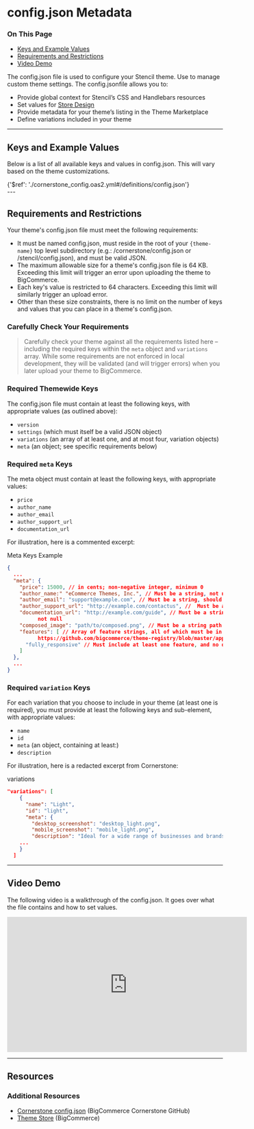 <h1>config.json Metadata</h1> 
<div class="otp" id="no-index">
	<h3> On This Page </h3>
	<ul>
    <li><a href="#config_keys-and-example">Keys and Example Values</a></li>
    <li><a href="#config_requirements-and-restrictions">Requirements and Restrictions</a></li>
    <li><a href="#config_video-demo">Video Demo</a></li>
	</ul>
</div>




The <span class="fp">config.json</span> file is used to configure your Stencil theme. Use to manage custom theme settings. 
The <span class="fp">config.json</span>file allows you to:
* Provide global context for Stencil’s CSS and Handlebars resources
* Set values for [Store Design](https://support.bigcommerce.com/s/article/Store-Design)
* Provide metadata for your theme’s listing in the Theme Marketplace
* Define variations included in your theme

---

<a href='#config_keys-and-example' aria-hidden='true' class='block-anchor'  id='config_keys-and-example'><i aria-hidden='true' class='linkify icon'></i></a>

## Keys and Example Values
Below is a list of all available keys and values in <span class="fp">config.json</span>. This will vary based on the theme customizations.

<div class="jsonSchema">
    {'$ref': './cornerstone_config.oas2.yml#/definitions/config.json'}
</div>
---

<a href='#config_requirements-and-restrictions' aria-hidden='true' class='block-anchor'  id='config_requirements-and-restrictions'><i aria-hidden='true' class='linkify icon'></i></a>

## Requirements and Restrictions

Your theme's <span class="fp">config.json</span> file must meet the following requirements:

* It must be named <span class="fp">config.json</span>, must reside in the root of your `{theme-name}` top level subdirectory (e.g.: <span class="fp">/cornerstone/config.json</span> or <span class="fp">/stencil/config.json</span>), and must be valid JSON.
* The maximum allowable size for a theme's <span class="fn">config.json</span> file is 64 KB. Exceeding this limit will trigger an error upon uploading the theme to BigCommerce.
* Each key's value is restricted to 64 characters. Exceeding this limit will similarly trigger an upload error.
* Other than these size constraints, there is no limit on the number of keys and values that you can place in a theme's <span class="fn">config.json</span>.

<div class="HubBlock--callout">
<div class="CalloutBlock--warning">
<div class="HubBlock-content">
    
<!-- theme: warning -->

### Carefully Check Your Requirements
> Carefully check your theme against all the requirements listed here – including the required keys within the `meta` object and `variations` array. While some requirements are not enforced in local development, they will be validated (and will trigger errors) when you later upload your theme to BigCommerce.

</div>
</div>
</div>

### Required Themewide Keys
The <span class="fn">config.json</span> file must contain at least the following keys, with appropriate values (as outlined above):

* `version`
* `settings` (which must itself be a valid JSON object)
* `variations` (an array of at least one, and at most four, variation objects)
* `meta` (an object; see specific requirements below)

### Required `meta` Keys

The meta object must contain at least the following keys, with appropriate values:

* `price`
* `author_name`
* `author_email`
* `author_support_url`
* `documentation_url`

For illustration, here is a commented excerpt:

<div class="HubBlock-header">
    <div class="HubBlock-header-title flex items-center">
        <div class="HubBlock-header-name">Meta Keys Example</div>
    </div><div class="HubBlock-header-subtitle"></div>
</div>

<!--
title: "Meta Keys Example"
subtitle: ""
lineNumbers: true
-->

```json
{
  ...
  "meta": {
    "price": 15000, // in cents; non-negative integer, minimum 0
    "author_name:" "eCommerce Themes, Inc.", // Must be a string, not null
    "author_email": "support@example.com", // Must be a string, should be a valid email address, not null
    "author_support_url": "http://example.com/contactus", //  Must be a string, should be a valid URL, not null
    "documentation_url": "http://example.com/guide", // Must be a string, limit of 255 characters,
          not null
    "composed_image": "path/to/composed.png", // Must be a string path to the composed-image file
    "features": [ // Array of feature strings, all of which must be in the list enumerated here: 
          https://github.com/bigcommerce/theme-registry/blob/master/app/schemas/theme_config.json#L33
      "fully_responsive" // Must include at least one feature, and no duplicate entries
    ]
  },
  ...
}
```

### Required `variation` Keys

For each variation that you choose to include in your theme (at least one is required), you must provide at least the following keys and sub-element, with appropriate values:

* `name`
* `id`
* `meta` (an object, containing at least:)
* `description`

For illustration, here is a redacted excerpt from Cornerstone:

<div class="HubBlock-header">
    <div class="HubBlock-header-title flex items-center">
        <div class="HubBlock-header-name">variations</div>
    </div><div class="HubBlock-header-subtitle"></div>
</div>

<!--
title: "variations"
subtitle: ""
lineNumbers: true
-->

```json
"variations": [
    {
      "name": "Light",
      "id": "light",
      "meta": {
        "desktop_screenshot": "desktop_light.png",
        "mobile_screenshot": "mobile_light.png",
        "description": "Ideal for a wide range of businesses and brands, this design is fully responsive, simple, and ready for you to add your branding, logo, and products. ....",
    ...
    }
  ]
```

---

<a href='#config_video-demo' aria-hidden='true' class='block-anchor'  id='config_video-demo'><i aria-hidden='true' class='linkify icon'></i></a>

## Video Demo
The following video is a walkthrough of the config.json. It goes over what the file contains and how to set values.

<iframe width="560" height="315" src="https://www.youtube.com/embed/VZYZsDoEOpQ" frameborder="0" allow="autoplay; encrypted-media" allowfullscreen></iframe>

---

## Resources

### Additional Resources
* [Cornerstone config.json](https://github.com/bigcommerce/cornerstone/blob/master/config.json) (BigCommerce Cornerstone GitHub)
* [Theme Store](https://www.bigcommerce.com/theme-store/) (BigCommerce)

